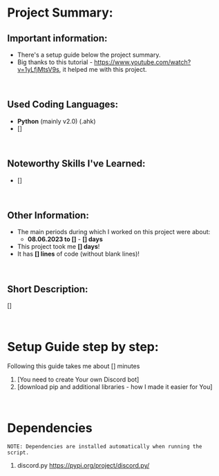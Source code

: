 # Project Summary:


## Important information:
- There's a setup guide below the project summary.
- Big thanks to this tutorial - https://www.youtube.com/watch?v=1yLfjMtsV9s, it helped me with this project.


<br>


## Used Coding Languages:
- **Python** (mainly v2.0) (.ahk)
- []


<br>


## Noteworthy Skills I've Learned:
- []


<br>


## Other Information:
- The main periods during which I worked on this project were about:  
  - **08.06.2023  to  []** - **[] days**
- This project took me **[] days**!
- It has **[] lines** of code (without blank lines)!


<br>


## Short Description:
[]


<br>


# Setup Guide step by step:
Following this guide takes me about [] minutes
1. [You need to create Your own Discord bot]
2. [download pip and additional libraries - how I made it easier for You]


<br>


# Dependencies
`NOTE: Dependencies are installed automatically when running the script.`
1. discord.py https://pypi.org/project/discord.py/